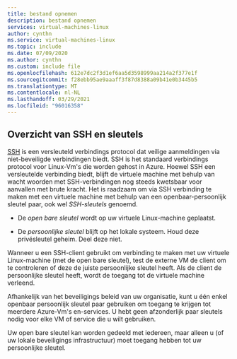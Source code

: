 ```yaml
---
title: bestand opnemen
description: bestand opnemen
services: virtual-machines-linux
author: cynthn
ms.service: virtual-machines-linux
ms.topic: include
ms.date: 07/09/2020
ms.author: cynthn
ms.custom: include file
ms.openlocfilehash: 612e7dc2f3d1ef6aa5d3598999aa214a2f377e1f
ms.sourcegitcommit: f28ebb95ae9aaaff3f87d8388a09b41e0b3445b5
ms.translationtype: MT
ms.contentlocale: nl-NL
ms.lasthandoff: 03/29/2021
ms.locfileid: "96016358"
---
```

## <a name="overview-of-ssh-and-keys"></a>Overzicht van SSH en sleutels

[SSH](https://www.ssh.com/ssh/) is een versleuteld verbindings protocol dat veilige aanmeldingen via niet-beveiligde verbindingen biedt. SSH is het standaard verbindings protocol voor Linux-Vm's die worden gehost in Azure. Hoewel SSH een versleutelde verbinding biedt, blijft de virtuele machine met behulp van wacht woorden met SSH-verbindingen nog steeds kwetsbaar voor aanvallen met brute kracht. Het is raadzaam om via SSH verbinding te maken met een virtuele machine met behulp van een openbaar-persoonlijk sleutel paar, ook wel *SSH-sleutels* genoemd. 

- De *open bare sleutel* wordt op uw virtuele Linux-machine geplaatst.

- De *persoonlijke sleutel* blijft op het lokale systeem. Houd deze privésleutel geheim. Deel deze niet.

Wanneer u een SSH-client gebruikt om verbinding te maken met uw virtuele Linux-machine (met de open bare sleutel), test de externe VM de client om te controleren of deze de juiste persoonlijke sleutel heeft. Als de client de persoonlijke sleutel heeft, wordt de toegang tot de virtuele machine verleend. 

Afhankelijk van het beveiligings beleid van uw organisatie, kunt u één enkel openbaar persoonlijk sleutel paar gebruiken om toegang te krijgen tot meerdere Azure-Vm's en-services. U hebt geen afzonderlijk paar sleutels nodig voor elke VM of service die u wilt gebruiken. 

Uw open bare sleutel kan worden gedeeld met iedereen, maar alleen u (of uw lokale beveiligings infrastructuur) moet toegang hebben tot uw persoonlijke sleutel.